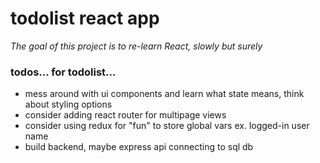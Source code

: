 # todolist react app
_The goal of this project is to re-learn React, slowly but surely_

### todos... for todolist...
* mess around with ui components and learn what state means, think about styling options
* consider adding react router for multipage views
* consider using redux for "fun" to store global vars ex. logged-in user name 
* build backend, maybe express api connecting to sql db 
